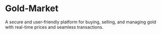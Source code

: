 # Gold-Market
A secure and user-friendly platform for buying, selling, and managing gold with real-time prices and seamless transactions.
